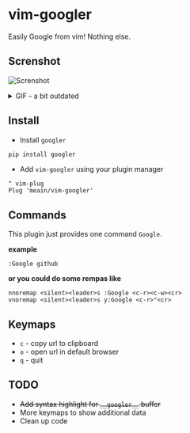 # vim-googler

Easily Google from vim! Nothing else.

## Screnshot
![Screnshot](https://i.imgur.com/tgooB0Z.png)
<details>
<summary> GIF - a bit outdated </summary>
<br>
![GIF](https://i.imgur.com/dL7z2PJ.gif)
</details>

## Install

* Install `googler`
```bash
pip install googler
```

* Add `vim-googler` using your plugin manager

```vim
" vim-plug
Plug 'meain/vim-googler'
```

## Commands

This plugin just provides one command `Google`.

**example**
```vim
:Google github
```

**or you could do some rempas like**
```vim
nnoremap <silent><leader>s :Google <c-r><c-w><cr>
vnoremap <silent><leader>s y:Google <c-r>"<cr>
```

## Keymaps

* `c` - copy url to clipboard
* `o` - open url in default browser
* `q` - quit

## TODO

* ~~Add syntax highlight for `__googler__` buffer~~
* More keymaps to show additional data
* Clean up code
